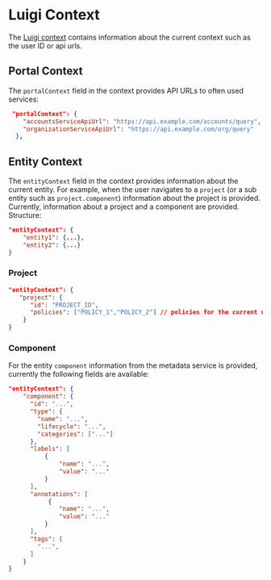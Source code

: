 # Luigi Context

The [Luigi context](https://docs.luigi-project.io/docs/navigation-advanced?section=contexts) contains information about the current context such as the user ID or api urls.

## Portal Context

The `portalContext` field in the context provides API URLs to often used services:

```json
 "portalContext": {
    "accountsServiceApiUrl": "https://api.example.com/accounts/query",
    "organizationServiceApiUrl": "https://api.example.com/org/query"
  },
```

## Entity Context

The `entityContext` field in the context provides information about the current entity. 
For example, when the user navigates to a `project` (or a sub entity such as `project.component`) 
information about the project is provided. Currently, information about a project and a component are provided. Structure:

```json
"entityContext": {
    "entity1": {...},
    "entity2": {...}
}
```

### Project

```json
"entityContext": {
   "project": {
      "id": "PROJECT_ID",
      "policies": ["POLICY_1","POLICY_2"] // policies for the current user in this project
    }
}
```


### Component

For the entity `component` information from the metadata service is provided, currently the following fields are available:

```json
"entityContext": {
    "component": {
      "id": "...",
      "type": {
        "name": "...",
        "lifecycle": "...",
        "categories": ["..."]
      },
      "labels": [
          {
              "name": "...",
              "value": "..."
          }
      ],
      "annotations": [
           {
              "name": "...",
              "value": "..."
          }
      ],
      "tags": [
        "...",
      ]
    }
}
```
